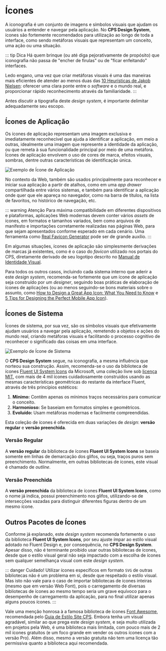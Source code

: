 # Ícones

A iconografia é um conjunto de imagens e símbolos visuais que ajudam os usuários a entender e navegar pela aplicação. No **CPS Design System**, ícones são fortemente recomendados para utilização ao longo de toda a interface, como sendo metáforas visuais que representam um conceito, uma ação ou uma situação.

::: tip Dica
Há quem brinque (ou até diga pejorativamente de propósito) que iconografia não passa de "encher de firulas" ou de "ficar enfeitando" interfaces.

Ledo engano, uma vez que criar metáforas visuais é uma das maneiras mais eficientes de atender ao menos duas das [10 Heurísticas de Jakob Nielsen](https://www.nngroup.com/articles/ten-usability-heuristics/): oferecer uma clara ponte entre o _software_ e o mundo real, e proporcionar rápido reconhecimento através da familiaridade.
:::

Antes discutir a tipografia deste _design system_, é importante delimitar adequadamente seu escopo.

## Ícones de Aplicação

Os ícones de aplicação representam uma imagem exclusiva e imediatamente reconhecível que ajuda a identificar a aplicação, em meio a outras, idealmente uma imagem que represente a identidade da aplicação, ou que remeta à sua funcionalidade principal por meio de uma metáfora. Ícones de aplicação envolvem o uso de cores de marca, efeitos visuais, sombras, dentre outras características de identificação única.

![Exemplo de Ícone de Aplicação](~@source/assets/images/icons-sample-application.png)

No contexto da Web, também são usados principalmente para reconhecer e iniciar sua aplicação a partir de atalhos, como em uma _app drawer_ compartilhada entre vários sistemas, e também para identificar a aplicação onde quer que ele apareça no navegador, como na barra de títulos, na lista de favoritos, no histórico de navegação, etc.

::: warning Atenção
Para máxima compatibilidade em diferentes dispositivos e plataformas, aplicações Web modernas devem conter vários _assets_ de ícones, em formatos e tamanhos variados, bem como arquivos de manifesto e importações corretamente realizadas nas páginas Web, para que sejam apresentados conforme esperado em cada cenário. Uma ferramenta como [Real Favicon Generator](https://realfavicongenerator.net/) pode ser de grande auxílio.
:::

Em algumas situações, ícones de aplicação são simplesmente derivações de marcas já existentes, como é o caso do _favicon_ utilizado nos portais do CPS, diretamente derivado de seu logotipo descrito no [Manual de Identidade Visual](https://www.cps.sp.gov.br/asscom/manuais-assessoria-de-comunicacao/).

Para todos os outros casos, incluindo cada sistema interno que aderir a este _design system_, recomenda-se fortemente que um ícone de aplicação seja construído por um _designer_, seguindo boas práticas de elaboração de ícones de aplicações (ou ao menos seguindo-se bons materiais sobre o assunto, como [How to Design a Great App Icon: What You Need to Know](https://www.shopify.com/partners/blog/app-icon) e [5 Tips for Designing the Perfect Mobile App Icon](https://uplandsoftware.com/localytics/resources/blog/tips-for-designing-the-perfect-mobile-app-icon/)).

## Ícones de Sistema

Ícones de sistema, por sua vez, são os símbolos visuais que efetivamente ajudam usuários a navegar pela aplicação, remetendo a objetos e ações do mundo real, criando metáforas visuais e facilitando o processo cognitivo de reconhecer o significado das coisas em uma interface.

![Exemplo de Ícone de Sistema](~@source/assets/images/icons-sample-system.png)

O **CPS Design System** segue, na iconografia, a mesma influência que norteou sua construção. Assim, recomenda-se o uso da biblioteca de ícones [Fluent UI System Icons](https://github.com/microsoft/fluentui-system-icons) da Microsoft, uma coleção livre sob [licença MIT](https://github.com/microsoft/fluentui-system-icons/blob/master/LICENSE), com mais de 4 mil ícones cuidadosamente construídos usando as mesmas características geométricas do restante da interface Fluent, através de três princípios estéticos:

1. **Mínimo:** Contêm apenas os mínimos traços necessários para comunicar o conceito.
2. **Harmonioso:** Se baseiam em formatos simples e geométricos.
3. **Evoluído:** Usam metáforas modernas e facilmente compreendidas.

Esta coleção de ícones é oferecida em duas variações de _design_: **versão regular** e **versão preenchida**.

### Versão Regular

A **versão regular** da biblioteca de ícones **Fluent UI System Icons** se baseia somente em linhas de demarcação dos glifos, ou seja, traços puros sem preenchimento. Normalmente, em outras bibliotecas de ícones, este visual é chamado de _outline_.

<IconsShowcase version="regular" />

### Versão Preenchida

A **versão preenchida** da biblioteca de ícones **Fluent UI System Icons**, como o nome já indica, possui preenchimento nos glifos, utilizando-se de intersecções vazadas para distinguir diferentes figuras dentro de um mesmo ícone.

<IconsShowcase version="filled" />

## Outros Pacotes de Ícones

Conforme já explanado, este _design system_ recomenda fortemente o uso da biblioteca **Fluent UI System Icons**, por seu ajuste ímpar ao estilo visual adotado no Fluent Design e, por consequência, no **CPS Design System**. Apesar disso, não é terminante proibido usar outras bibliotecas de ícones, desde que o estilo visual geral não seja impactado com a escolha de ícones sem qualquer semelhança visual com este _design system_.

::: danger Cuidado!
Utilizar ícones específicos em formato `SVG` de outras bibliotecas não é um problema em si, desde que respeitado o estilo visual. Mas isto não vale para o caso de importar bibliotecas de ícones inteiras (mesmo que em versão Web Font), pois o carregamento de diversas bibliotecas de ícones ao mesmo tempo seria um grave equívoco para o desempenho de carregamento da aplicação, para no final utilizar apenas alguns poucos ícones.
:::

Vale uma menção honrosa à a famosa biblioteca de ícones [Font Awesome](https://fontawesome.com/), recomendada pelo [Guia de Estilo Site CPS](https://cps.sp.gov.br/guia-estilo/). Embora tenha um visual agradável, similar ao que prega este _design system_, e seja muito utilizada em projetos pela Web, é uma biblioteca mais limitada, com pouco mais de 2 mil ícones gratuitos (e um foco grande em vender os outros ícones com a versão Pro). Além disso, mesmo a versão gratuita não tem uma licença tão permissiva quanto a biblioteca aqui recomendada.
